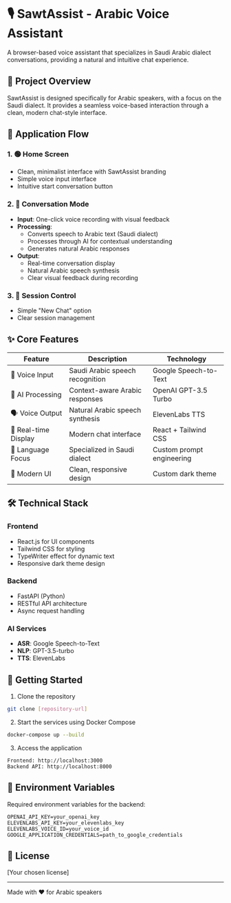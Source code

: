 # 🎙️ SawtAssist - Arabic Voice Assistant

A browser-based voice assistant that specializes in Saudi Arabic dialect conversations, providing a natural and intuitive chat experience.

## 🧠 Project Overview

SawtAssist is designed specifically for Arabic speakers, with a focus on the Saudi dialect. It provides a seamless voice-based interaction through a clean, modern chat-style interface.

## 🔁 Application Flow

### 1. 🟢 Home Screen

- Clean, minimalist interface with SawtAssist branding
- Simple voice input interface
- Intuitive start conversation button

### 2. 💬 Conversation Mode

- **Input**: One-click voice recording with visual feedback
- **Processing**:
  - Converts speech to Arabic text (Saudi dialect)
  - Processes through AI for contextual understanding
  - Generates natural Arabic responses
- **Output**:
  - Real-time conversation display
  - Natural Arabic speech synthesis
  - Clear visual feedback during recording

### 3. 🛑 Session Control

- Simple "New Chat" option
- Clear session management

## ✨ Core Features

| Feature              | Description                     | Technology                |
| -------------------- | ------------------------------- | ------------------------- |
| 🎤 Voice Input       | Saudi Arabic speech recognition | Google Speech-to-Text     |
| 🧠 AI Processing     | Context-aware Arabic responses  | OpenAI GPT-3.5 Turbo      |
| 🗣️ Voice Output      | Natural Arabic speech synthesis | ElevenLabs TTS            |
| 🧾 Real-time Display | Modern chat interface           | React + Tailwind CSS      |
| 🎯 Language Focus    | Specialized in Saudi dialect    | Custom prompt engineering |
| 🎨 Modern UI         | Clean, responsive design        | Custom dark theme         |

## 🛠️ Technical Stack

### Frontend

- React.js for UI components
- Tailwind CSS for styling
- TypeWriter effect for dynamic text
- Responsive dark theme design

### Backend

- FastAPI (Python)
- RESTful API architecture
- Async request handling

### AI Services

- **ASR**: Google Speech-to-Text
- **NLP**: GPT-3.5-turbo
- **TTS**: ElevenLabs

## 🚀 Getting Started

1. Clone the repository

```bash
git clone [repository-url]
```

2. Start the services using Docker Compose

```bash
docker-compose up --build
```

3. Access the application

```
Frontend: http://localhost:3000
Backend API: http://localhost:8000
```

## 🔑 Environment Variables

Required environment variables for the backend:

```
OPENAI_API_KEY=your_openai_key
ELEVENLABS_API_KEY=your_elevenlabs_key
ELEVENLABS_VOICE_ID=your_voice_id
GOOGLE_APPLICATION_CREDENTIALS=path_to_google_credentials
```

## 📝 License

[Your chosen license]

---

Made with ❤️ for Arabic speakers
